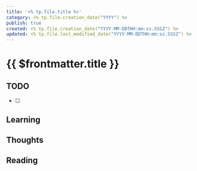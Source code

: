 ```yaml
---
title: '<% tp.file.title %>'
category: <% tp.file.creation_date("YYYY") %>
publish: true
created: <% tp.file.creation_date("YYYY-MM-DDTHH:mm:ss.SSSZ") %>
updated: <% tp.file.last_modified_date("YYYY-MM-DDTHH:mm:ss.SSSZ") %>
---
```


# {{ $frontmatter.title }}

## TODO

- [ ]

## Learning

## Thoughts

## Reading
